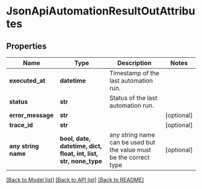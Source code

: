 # JsonApiAutomationResultOutAttributes


## Properties
Name | Type | Description | Notes
------------ | ------------- | ------------- | -------------
**executed_at** | **datetime** | Timestamp of the last automation run. | 
**status** | **str** | Status of the last automation run. | 
**error_message** | **str** |  | [optional] 
**trace_id** | **str** |  | [optional] 
**any string name** | **bool, date, datetime, dict, float, int, list, str, none_type** | any string name can be used but the value must be the correct type | [optional]

[[Back to Model list]](../README.md#documentation-for-models) [[Back to API list]](../README.md#documentation-for-api-endpoints) [[Back to README]](../README.md)


